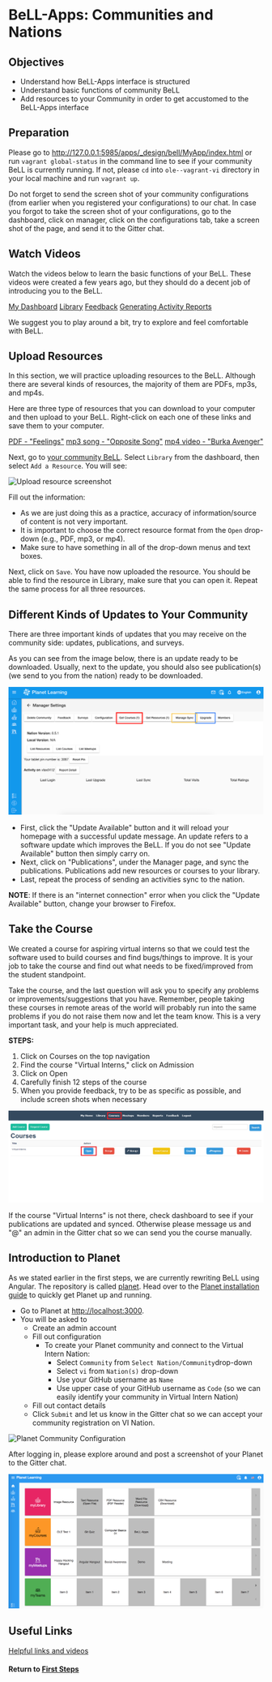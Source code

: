 # BeLL-Apps: Communities and Nations

## Objectives

* Understand how BeLL-Apps interface is structured
* Understand basic functions of community BeLL
* Add resources to your Community in order to get accustomed to the BeLL-Apps interface

## Preparation
Please go to http://127.0.0.1:5985/apps/_design/bell/MyApp/index.html or run `vagrant global-status` in the command line to see if your community BeLL is currently running. If not, please `cd` into `ole--vagrant-vi` directory in your local machine and run `vagrant up`.

Do not forget to send the screen shot of your community configurations (from earlier when you registered your configurations) to our chat. In case you forgot to take the screen shot of your configurations, go to the dashboard, click on manager, click on the configurations tab, take a screen shot of the page, and send it to the Gitter chat.

## Watch Videos

Watch the videos below to learn the basic functions of your BeLL. These videos were created a few years ago, but they should do a decent job of introducing you to the BeLL.

[My Dashboard](movies/vi-mydashboard.mp4)
[Library](movies/vi-library.mp4)
[Feedback](movies/vi-feedback.mp4)
[Generating Activity Reports](movies/vi-generatingactivityreports.mp4)

We suggest you to play around a bit, try to explore and feel comfortable with BeLL.

## Upload Resources

In this section, we will practice uploading resources to the BeLL. Although there are several kinds of resources, the majority of them are PDFs, mp3s, and mp4s.

Here are three type of resources that you can download to your computer and then upload to your BeLL. Right-click on each one of these links and save them to your computer.

[PDF - "Feelings"](pdf/vi-feelings.pdf)
[mp3 song - "Opposite Song"](music/vi-oppositesong.mp3)
[mp4 video - "Burka Avenger"](movies/vi-burkaavenger.mp4)

Next, go to [your community BeLL](http://127.0.0.1:5985/apps/_design/bell/MyApp/index.html). Select `Library` from the dashboard, then select `Add a Resource`. You will see:

![Upload resource screenshot](images/vi-add-new-resource.png)

Fill out the information:

- As we are just doing this as a practice, accuracy of information/source of content is not very important.
- It is important to choose the correct resource format from the `Open` drop-down (e.g., PDF, mp3, or mp4).
- Make sure to have something in all of the drop-down menus and text boxes.

Next, click on `Save`. You have now uploaded the resource. You should be able to find the resource in Library, make sure that you can open it. Repeat the same process for all three resources.

## Different Kinds of Updates to Your Community

There are three important kinds of updates that you may receive on the community side: updates, publications, and surveys. 

As you can see from the image below, there is an update ready to be downloaded. Usually, next to the update, you should also see publication(s) (we send to you from the nation) ready to be downloaded.

![Update from the nation](images/vi-update-publication.png "Dashboard in your localhost")

- First, click the "Update Available" button and it will reload your homepage with a successful update message. An update refers to a software update which improves the BeLL. If you do not see "Update Available" button then simply carry on.
- Next, click on "Publications", under the Manager page, and sync the publications. Publications add new resources or courses to your library.
- Last, repeat the process of sending an activities sync to the nation.

**NOTE**: If there is an "internet connection" error when you click the "Update Available" button, change your browser to Firefox.

## Take the Course

We created a course for aspiring virtual interns so that we could test the software used to build courses and find bugs/things to improve. It is your job to take the course and find out what needs to be fixed/improved from the student standpoint.

Take the course, and the last question will ask you to specify any problems or improvements/suggestions that you have. Remember, people taking these courses in remote areas of the world will probably run into the same problems if you do not raise them now and let the team know. This is a very important task, and your help is much appreciated.

**STEPS:**
1. Click on Courses on the top navigation
2. Find the course "Virtual Interns," click on Admission
3. Click on Open
4. Carefully finish 12 steps of the course
5. When you provide feedback, try to be as specific as possible, and include screen shots when necessary

![Take the Course](images/vi-take-the-course.png)

If the course "Virtual Interns" is not there, check dashboard to see if your publications are updated and synced. Otherwise please message us and "@" an admin in the Gitter chat so we can send you the course manually.

## Introduction to Planet

As we stated earlier in the first steps, we are currently rewriting BeLL using Angular. The repository is called [planet](https://github.com/ole-vi/planet). Head over to the [Planet installation guide](#!pages/robots/rbts-angular.md#Installation) to quickly get Planet up and running.

- Go to Planet at <http://localhost:3000>.
- You will be asked to
    - Create an admin account
    - Fill out configuration
      - To create your Planet community and connect to the Virtual Intern Nation:
        - Select `Community` from `Select Nation/Community`drop-down
        - Select `vi` from `Nation(s)` drop-down
        - Use your GitHub username as `Name`
        - Use upper case of your GitHub username as `Code` (so we can easily identify your community in Virtual Intern Nation)
    - Fill out contact details
    - Click `Submit` and let us know in the Gitter chat so we can accept your community registration on VI Nation.

![Planet Community Configuration](images/vi-planet-configuration.png)

After logging in, please explore around and post a screenshot of your Planet to the Gitter chat.

![Planet UI Screenshot](images/vi-planet-ui-screenshot.png)

## Useful Links

[Helpful links and videos](vi-faq.md#Helpful_Links)

#### Return to [First Steps](vi-first-steps.md#Step_4_-_BeLL-Apps_Tutorial)
